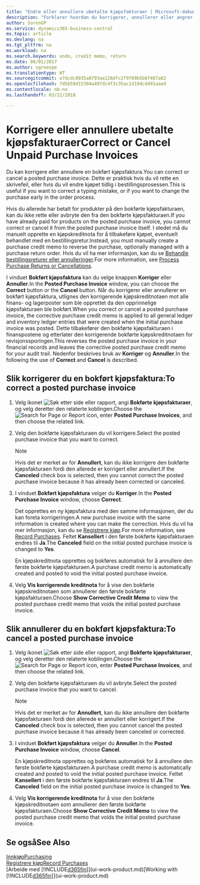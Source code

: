 ```yaml
---
title: "Endre eller annullere ubetalte kjøpsfakturaer | Microsoft-dokumentasjon"
description: "Forklarer hvordan du korrigerer, annullerer eller angrer en bokført kjøpsfaktura og oppretter en kjøpskreditnota automatisk."
author: SorenGP
ms.service: dynamics365-business-central
ms.topic: article
ms.devlang: na
ms.tgt_pltfrm: na
ms.workload: na
ms.search.keywords: undo, credit memo, return
ms.date: 08/01/2017
ms.author: sgroespe
ms.translationtype: HT
ms.sourcegitcommit: e7dcdc0935a8793ae226dfc2f9709b5b8f487a62
ms.openlocfilehash: 7d5b59d15304a497dc4f3c35ac1d19dcd491aaed
ms.contentlocale: nb-no
ms.lasthandoff: 03/22/2018

---
```

# <a name="correct-or-cancel-unpaid-purchase-invoices"></a><span data-ttu-id="7ccfa-103">Korrigere eller annullere ubetalte kjøpsfakturaer</span><span class="sxs-lookup"><span data-stu-id="7ccfa-103">Correct or Cancel Unpaid Purchase Invoices</span></span>
<span data-ttu-id="7ccfa-104">Du kan korrigere eller annullere en bokført kjøpsfaktura.</span><span class="sxs-lookup"><span data-stu-id="7ccfa-104">You can correct or cancel a posted purchase invoice.</span></span> <span data-ttu-id="7ccfa-105">Dette er praktisk hvis du vil rette en skrivefeil, eller hvis du vil endre kjøpet tidlig i bestillingsprosessen.</span><span class="sxs-lookup"><span data-stu-id="7ccfa-105">This is useful if you want to correct a typing mistake, or if you want to change the purchase early in the order process.</span></span>

<span data-ttu-id="7ccfa-106">Hvis du allerede har betalt for produkter på den bokførte kjøpsfakturaen, kan du ikke rette eller avbryte den fra den bokførte kjøpsfakturaen.</span><span class="sxs-lookup"><span data-stu-id="7ccfa-106">If you have already paid for products on the posted purchase invoice, you cannot correct or cancel it from the posted purchase invoice itself.</span></span> <span data-ttu-id="7ccfa-107">I stedet må du manuelt opprette en kjøpskreditnota for å tilbakeføre kjøpet, eventuelt behandlet med en bestillingsretur.</span><span class="sxs-lookup"><span data-stu-id="7ccfa-107">Instead, you must manually create a purchase credit memo to reverse the purchase, optionally managed with a purchase return order.</span></span> <span data-ttu-id="7ccfa-108">Hvis du vil ha mer informasjon, kan du se [Behandle bestillingsreturer eller annulleringer](purchasing-how-process-purchase-returns-cancellations.md).</span><span class="sxs-lookup"><span data-stu-id="7ccfa-108">For more information, see [Process Purchase Returns or Cancellations](purchasing-how-process-purchase-returns-cancellations.md).</span></span>

<span data-ttu-id="7ccfa-109">I vinduet **Bokført kjøpsfaktura** kan du velge knappen **Korriger** eller **Annuller**.</span><span class="sxs-lookup"><span data-stu-id="7ccfa-109">In the **Posted Purchase Invoice** window, you can choose the **Correct** button or the **Cancel** button.</span></span> <span data-ttu-id="7ccfa-110">Når du korrigerer eller annullerer en bokført kjøpsfaktura, utlignes den korrigerende kjøpskreditnotaen mot alle finans- og lagerposter som ble opprettet da den opprinnelige kjøpsfakturaen ble bokført.</span><span class="sxs-lookup"><span data-stu-id="7ccfa-110">When you correct or cancel a posted purchase invoice, the corrective purchase credit memo is applied to all general ledger and inventory ledger entries that were created when the initial purchase invoice was posted.</span></span> <span data-ttu-id="7ccfa-111">Dette tilbakefører den bokførte kjøpsfakturaen i finanspostene og etterlater den korrigerende bokførte kjøpskreditnotaen for revisjonssporingen.</span><span class="sxs-lookup"><span data-stu-id="7ccfa-111">This reverses the posted purchase invoice in your financial records and leaves the corrective posted purchase credit memo for your audit trail.</span></span> <span data-ttu-id="7ccfa-112">Nedenfor beskrives bruk av **Korriger** og **Annuller**.</span><span class="sxs-lookup"><span data-stu-id="7ccfa-112">In the following the use of **Correct** and **Cancel** is described.</span></span>

## <a name="to-correct-a-posted-purchase-invoice"></a><span data-ttu-id="7ccfa-113">Slik korrigerer du en bokført kjøpsfaktura:</span><span class="sxs-lookup"><span data-stu-id="7ccfa-113">To correct a posted purchase invoice</span></span>
1. <span data-ttu-id="7ccfa-114">Velg ikonet ![Søk etter side eller rapport](media/ui-search/search_small.png "Søk etter side eller rapport"), angi **Bokførte kjøpsfakturaer**, og velg deretter den relaterte koblingen.</span><span class="sxs-lookup"><span data-stu-id="7ccfa-114">Choose the ![Search for Page or Report](media/ui-search/search_small.png "Search for Page or Report icon") icon, enter **Posted Purchase Invoices**, and then choose the related link.</span></span>  
2. <span data-ttu-id="7ccfa-115">Velg den bokførte kjøpsfakturaen du vil korrigere.</span><span class="sxs-lookup"><span data-stu-id="7ccfa-115">Select the posted purchase invoice that you want to correct.</span></span>  

    > [!NOTE]  
    >   <span data-ttu-id="7ccfa-116">Hvis det er merket av for **Annullert**, kan du ikke korrigere den bokførte kjøpsfakturaen fordi den allerede er korrigert eller annullert.</span><span class="sxs-lookup"><span data-stu-id="7ccfa-116">If the **Canceled** check box is selected, then you cannot correct the posted purchase invoice because it has already been corrected or canceled.</span></span>
3. <span data-ttu-id="7ccfa-117">I vinduet **Bokført kjøpsfaktura** velger du **Korriger**.</span><span class="sxs-lookup"><span data-stu-id="7ccfa-117">In the **Posted Purchase Invoice** window, choose **Correct**.</span></span>

    <span data-ttu-id="7ccfa-118">Det opprettes en ny kjøpsfaktura med den samme informasjonen, der du kan foreta korrigeringen.</span><span class="sxs-lookup"><span data-stu-id="7ccfa-118">A new purchase invoice with the same information is created where you can make the correction.</span></span> <span data-ttu-id="7ccfa-119">Hvis du vil ha mer informasjon, kan du se [Registrere kjøp](purchasing-how-record-purchases.md).</span><span class="sxs-lookup"><span data-stu-id="7ccfa-119">For more information, see [Record Purchases](purchasing-how-record-purchases.md).</span></span> <span data-ttu-id="7ccfa-120">Feltet **Kansellert** i den første bokførte kjøpsfakturaen endres til **Ja**.</span><span class="sxs-lookup"><span data-stu-id="7ccfa-120">The **Canceled** field on the initial posted purchase invoice is changed to **Yes**.</span></span>

    <span data-ttu-id="7ccfa-121">En kjøpskreditnota opprettes og bokføres automatisk for å annullere den første bokførte kjøpsfakturaen.</span><span class="sxs-lookup"><span data-stu-id="7ccfa-121">A purchase credit memo is automatically created and posted to void the initial posted purchase invoice.</span></span>
4. <span data-ttu-id="7ccfa-122">Velg **Vis korrigerende kreditnota** for å vise den bokførte kjøpskreditnotaen som annullerer den første bokførte kjøpsfakturaen.</span><span class="sxs-lookup"><span data-stu-id="7ccfa-122">Choose **Show Corrective Credit Memo** to view the posted purchase credit memo that voids the initial posted purchase invoice.</span></span>

## <a name="to-cancel-a-posted-purchase-invoice"></a><span data-ttu-id="7ccfa-123">Slik annullerer du en bokført kjøpsfaktura:</span><span class="sxs-lookup"><span data-stu-id="7ccfa-123">To cancel a posted purchase invoice</span></span>
1. <span data-ttu-id="7ccfa-124">Velg ikonet ![Søk etter side eller rapport](media/ui-search/search_small.png "Søk etter side eller rapport"), angi **Bokførte kjøpsfakturaer**, og velg deretter den relaterte koblingen.</span><span class="sxs-lookup"><span data-stu-id="7ccfa-124">Choose the ![Search for Page or Report](media/ui-search/search_small.png "Search for Page or Report icon") icon, enter **Posted Purchase Invoices**, and then choose the related link.</span></span>  
2. <span data-ttu-id="7ccfa-125">Velg den bokførte kjøpsfakturaen du vil avbryte.</span><span class="sxs-lookup"><span data-stu-id="7ccfa-125">Select the posted purchase invoice that you want to cancel.</span></span>

    > [!NOTE]  
    >   <span data-ttu-id="7ccfa-126">Hvis det er merket av for **Annullert**, kan du ikke annullere den bokførte kjøpsfakturaen fordi den allerede er annullert eller korrigert.</span><span class="sxs-lookup"><span data-stu-id="7ccfa-126">If the **Canceled** check box is selected, then you cannot cancel the posted purchase invoice because it has already been canceled or corrected.</span></span>
3. <span data-ttu-id="7ccfa-127">I vinduet **Bokført kjøpsfaktura** velger du **Annuller**.</span><span class="sxs-lookup"><span data-stu-id="7ccfa-127">In the **Posted Purchase Invoice** window, choose **Cancel**.</span></span>

    <span data-ttu-id="7ccfa-128">En kjøpskreditnota opprettes og bokføres automatisk for å annullere den første bokførte kjøpsfakturaen.</span><span class="sxs-lookup"><span data-stu-id="7ccfa-128">A purchase credit memo is automatically created and posted to void the initial posted purchase invoice.</span></span> <span data-ttu-id="7ccfa-129">Feltet **Kansellert** i den første bokførte kjøpsfakturaen endres til **Ja**.</span><span class="sxs-lookup"><span data-stu-id="7ccfa-129">The **Canceled** field on the initial posted purchase invoice is changed to **Yes**.</span></span>
4. <span data-ttu-id="7ccfa-130">Velg **Vis korrigerende kreditnota** for å vise den bokførte kjøpskreditnotaen som annullerer den første bokførte kjøpsfakturaen.</span><span class="sxs-lookup"><span data-stu-id="7ccfa-130">Choose **Show Corrective Credit Memo** to view the posted purchase credit memo that voids the initial posted purchase invoice.</span></span>

## <a name="see-also"></a><span data-ttu-id="7ccfa-131">Se også</span><span class="sxs-lookup"><span data-stu-id="7ccfa-131">See Also</span></span>
[<span data-ttu-id="7ccfa-132">Innkjøp</span><span class="sxs-lookup"><span data-stu-id="7ccfa-132">Purchasing</span></span>](purchasing-manage-purchasing.md)  
[<span data-ttu-id="7ccfa-133">Registrere kjøp</span><span class="sxs-lookup"><span data-stu-id="7ccfa-133">Record Purchases</span></span>](purchasing-how-record-purchases.md)  
<span data-ttu-id="7ccfa-134">[Arbeide med [!INCLUDE[d365fin](includes/d365fin_md.md)]](ui-work-product.md)</span><span class="sxs-lookup"><span data-stu-id="7ccfa-134">[Working with [!INCLUDE[d365fin](includes/d365fin_md.md)]](ui-work-product.md)</span></span>

